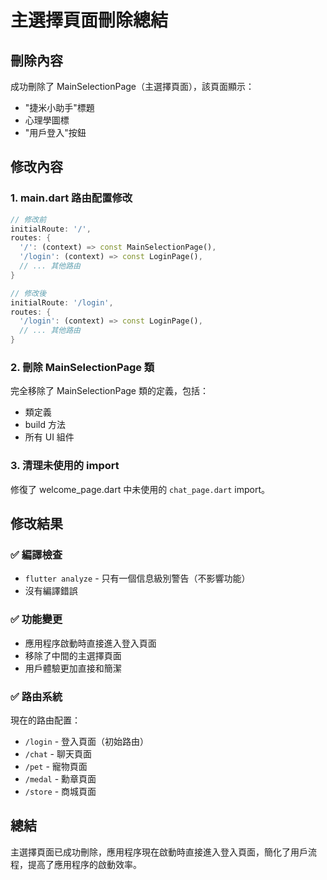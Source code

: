 # 主選擇頁面刪除總結

## 刪除內容
成功刪除了 MainSelectionPage（主選擇頁面），該頁面顯示：
- "捷米小助手"標題
- 心理學圖標
- "用戶登入"按鈕

## 修改內容

### 1. main.dart 路由配置修改
```dart
// 修改前
initialRoute: '/',
routes: {
  '/': (context) => const MainSelectionPage(),
  '/login': (context) => const LoginPage(),
  // ... 其他路由
}

// 修改後
initialRoute: '/login',
routes: {
  '/login': (context) => const LoginPage(),
  // ... 其他路由
}
```

### 2. 刪除 MainSelectionPage 類
完全移除了 MainSelectionPage 類的定義，包括：
- 類定義
- build 方法
- 所有 UI 組件

### 3. 清理未使用的 import
修復了 welcome_page.dart 中未使用的 `chat_page.dart` import。

## 修改結果

### ✅ **編譯檢查**
- `flutter analyze` - 只有一個信息級別警告（不影響功能）
- 沒有編譯錯誤

### ✅ **功能變更**
- 應用程序啟動時直接進入登入頁面
- 移除了中間的主選擇頁面
- 用戶體驗更加直接和簡潔

### ✅ **路由系統**
現在的路由配置：
- `/login` - 登入頁面（初始路由）
- `/chat` - 聊天頁面
- `/pet` - 寵物頁面
- `/medal` - 勳章頁面
- `/store` - 商城頁面

## 總結
主選擇頁面已成功刪除，應用程序現在啟動時直接進入登入頁面，簡化了用戶流程，提高了應用程序的啟動效率。
